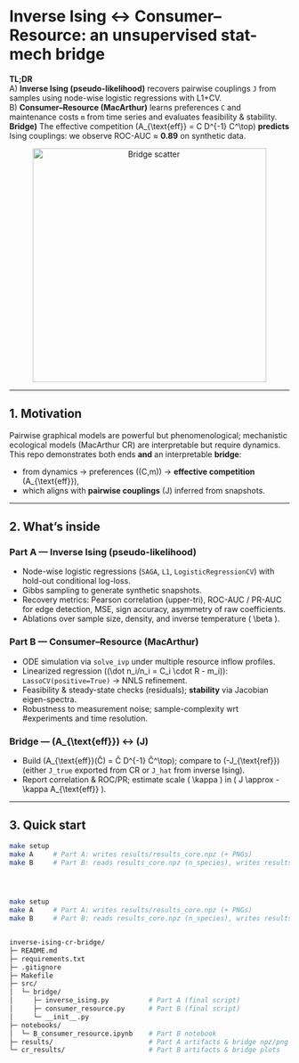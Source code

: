 # Inverse Ising ↔ Consumer–Resource: an unsupervised stat-mech bridge

**TL;DR**  
A) **Inverse Ising (pseudo-likelihood)** recovers pairwise couplings `J` from samples using node-wise logistic regressions with L1+CV.  
B) **Consumer–Resource (MacArthur)** learns preferences `C` and maintenance costs `m` from time series and evaluates feasibility & stability.  
**Bridge)** The effective competition \(A_{\text{eff}} = C D^{-1} C^\top\) **predicts** Ising couplings: we observe ROC-AUC ≈ **0.89** on synthetic data.

<p align="center">
  <img src="docs/images/bridge_scatter.png" width="420" alt="Bridge scatter"/>
</p>

---

## 1. Motivation

Pairwise graphical models are powerful but phenomenological; mechanistic ecological models (MacArthur CR) are interpretable but require dynamics. This repo demonstrates both ends **and** an interpretable **bridge**:
- from dynamics → preferences \((C,m)\) → **effective competition** \(A_{\text{eff}}\),
- which aligns with **pairwise couplings** \(J\) inferred from snapshots.

---

## 2. What’s inside

### Part A — Inverse Ising (pseudo-likelihood)
- Node-wise logistic regressions (`SAGA`, `L1`, `LogisticRegressionCV`) with hold-out conditional log-loss.
- Gibbs sampling to generate synthetic snapshots.
- Recovery metrics: Pearson correlation (upper-tri), ROC-AUC / PR-AUC for edge detection, MSE, sign accuracy, asymmetry of raw coefficients.
- Ablations over sample size, density, and inverse temperature \( \beta \).

### Part B — Consumer–Resource (MacArthur)
- ODE simulation via `solve_ivp` under multiple resource inflow profiles.
- Linearized regression \((\dot n_i/n_i = C_i \cdot R - m_i)\): `LassoCV(positive=True)` → NNLS refinement.
- Feasibility & steady-state checks (residuals); **stability** via Jacobian eigen-spectra.
- Robustness to measurement noise; sample-complexity wrt #experiments and time resolution.

### Bridge — \(A_{\text{eff}}\) ↔ \(J\)
- Build \(A_{\text{eff}}(Ĉ) = Ĉ D^{-1} Ĉ^\top\); compare to \(-J_{\text{ref}}\) (either `J_true` exported from CR or `J_hat` from inverse Ising).
- Report correlation & ROC/PR; estimate scale \( \kappa \) in \( J \approx -\kappa A_{\text{eff}} \).

---

## 3. Quick start

```bash
make setup
make A     # Part A: writes results/results_core.npz (+ PNGs)
make B     # Part B: reads results_core.npz (n_species), writes results/J_target_from_CR.npz




make setup
make A     # Part A: writes results/results_core.npz (+ PNGs)
make B     # Part B: reads results_core.npz (n_species), writes results/J_target_from_CR.npz


inverse-ising-cr-bridge/
├─ README.md
├─ requirements.txt
├─ .gitignore
├─ Makefile
├─ src/
│  └─ bridge/
│     ├─ inverse_ising.py          # Part A (final script)
│     ├─ consumer_resource.py      # Part B (final script)
│     └─ __init__.py
├─ notebooks/
│  └─ B_consumer_resource.ipynb    # Part B notebook
├─ results/                        # Part A artifacts & bridge npz/png
└─ cr_results/                     # Part B artifacts & bridge plots
